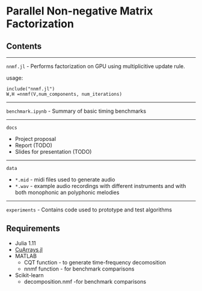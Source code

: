# Parallel Non-negative Matrix Factorization

## Contents

---
``nnmf.jl`` - Performs factorization on GPU using multiplicitive update rule.

usage:
~~~
include("nnmf.jl")
W,H =nnmf(V,num_components, num_iterations)
~~~

---
``benchmark.ipynb`` - Summary of basic timing benchmarks

---
``docs``
- Project proposal
- Report (TODO)
- Slides for presentation (TODO)

---
``data``
- ``*.mid`` - midi files used to generate audio
- ``*.wav`` - example audio recordings with different instruments and with both monophonic an polyphonic melodies

---
``experiments`` - Contains code used to prototype and test algorithms

## Requirements
 - Julia 1.11
 - [CuArrays.jl][1]
 - MATLAB
   - CQT function - to generate time-frequency decomosition
   - nnmf function - for benchmark comparisons
 - Scikit-learn
   - decomposition.nmf -for benchmark comparisons
 
 [1]:https://github.com/JuliaGPU/CuArrays.jl
 

